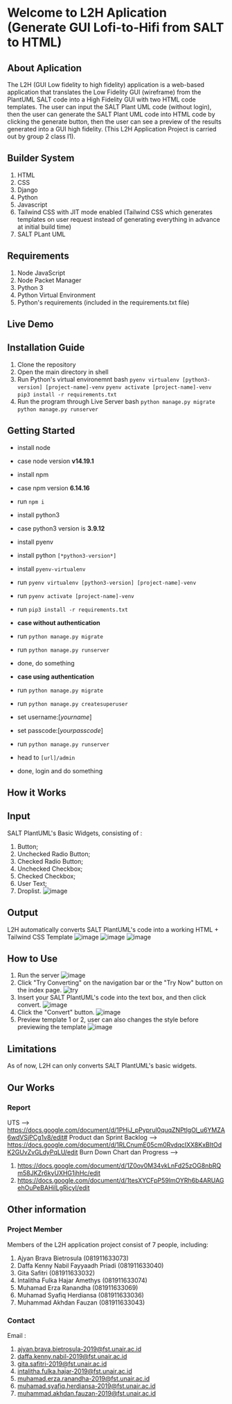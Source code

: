 # Welcome to L2H Aplication (Generate GUI Lofi-to-Hifi from SALT to HTML)
## About Aplication 
The L2H (GUI Low fidelity to high fidelity) application is a web-based application that translates the Low Fidelity GUI (wireframe) from the PlantUML SALT code into a High Fidelity GUI with two HTML code templates.
The user can input the SALT Plant UML code (without login), then the user can generate the SALT Plant UML code into HTML code by clicking the generate button, then the user can see a preview of the results generated into a GUI high fidelity. (This L2H Application Project is carried out by group 2 class I1).
## Builder System
1. HTML 
2. CSS
3. Django
4. Python
5. Javascript
6. Tailwind CSS with JIT mode enabled (Tailwind CSS which generates templates on user request instead of generating everything in advance at initial build time)
7. SALT PLant UML
## Requirements
1. Node JavaScript
2. Node Packet Manager
3. Python 3
4. Python Virtual Environment
5. Python's requirements (included in the requirements.txt file)
## Live Demo
## Installation Guide
1. Clone the repository
2. Open the main directory in shell
3. Run Python's virtual environemnt
bash
  `pyenv virtualenv [python3-version] [project-name]-venv`
  `pyenv activate [project-name]-venv`
  `pip3 install -r requirements.txt`
3. Run the program through Live Server
bash
  `python manage.py migrate`
  `python manage.py runserver`

## Getting Started

- install node
- case node version **v14.19.1**
- install npm
- case npm version **6.14.16**
- run `npm i`
- install python3
- case python3 version is **3.9.12**
- install pyenv
- install python `[*python3-version*]`
- install `pyenv-virtualenv`
- run `pyenv virtualenv [python3-version] [project-name]-venv`
- run `pyenv activate [project-name]-venv`
- run `pip3 install -r requirements.txt`

- **case without authentication**
- run `python manage.py migrate`
- run `python manage.py runserver`
- done, do something

- **case using authentication**
- run `python manage.py migrate`
- run `python manage.py createsuperuser`
- set username:[*yourname*]
- set passcode:[*yourpasscode*]
- run `python manage.py runserver`
- head to `[url]/admin`
- done, login and do something


## How it Works
## Input
SALT PlantUML's Basic Widgets, consisting of :
1. Button;
2. Unchecked Radio Button;
3. Checked Radio Button;
4. Unchecked Checkbox;
5. Checked Checkbox;
6. User Text;
7. Droplist.
![image](https://user-images.githubusercontent.com/95199454/177311441-6b40f756-67ef-471d-ba21-7aa1c98cfe19.png)
## Output
L2H automatically converts SALT PlantUML's code into a working HTML + Tailwind CSS Template
![image](https://user-images.githubusercontent.com/95199454/177312119-f29b6141-6ff3-4bd4-a45b-5799ba00c33d.png)
![image](https://user-images.githubusercontent.com/95199454/177312173-20c42c04-3ca7-4579-a643-29c5c3b3a24a.png)
![image](https://user-images.githubusercontent.com/95199454/177312204-a82ffe2c-0a9a-402e-a82e-220603d9192e.png)
## How to Use
1. Run the server 
![image](https://user-images.githubusercontent.com/95199454/177312736-b416b3ba-c43e-4beb-b5a8-9315852a8cc0.png)
2. Click "Try Converting" on the navigation bar or the "Try Now" button on the index page.
![try](https://user-images.githubusercontent.com/95199454/177313239-f1184efa-84f6-4737-b449-914608394fb0.png)
4. Insert your SALT PlantUML's code into the text box, and then click convert.
![image](https://user-images.githubusercontent.com/95199454/177313338-1129079c-8653-4693-a759-3fabb327dd8f.png)
6. Click the "Convert" button.
![image](https://user-images.githubusercontent.com/95199454/177313615-c4a84743-5210-4984-a48f-af66e59fc9b2.png)
7. Preview template 1 or 2, user can also changes the style before previewing the template
![image](https://user-images.githubusercontent.com/95199454/177313679-4e5442ad-fa7d-433f-8082-7b55c8d2851f.png)
## Limitations
As of now, L2H can only converts SALT PlantUML's basic widgets. 
## Our Works
### Report
UTS --> https://docs.google.com/document/d/1PHiJ_pPyprul0quqZNPtlgOl_u6YMZA6wdVSjPCg1v8/edit#
Product dan Sprint Backlog --> https://docs.google.com/document/d/1RLCnumE05cm0RvdqcIXX8KxBItOdK2GUvZvGLdyPqLU/edit
Burn Down Chart dan Progress --> 
1. https://docs.google.com/document/d/1Z0ov0M34vkLnFd25zOG8nbRQm58JKZr6kyUXHG1jhHc/edit
2. https://docs.google.com/document/d/1tesXYCFpP59lmOYRh6b4ARUAGehOuPeBAHilLgRicyI/edit
## Other information
### Project Member
Members of the L2H application project consist of 7 people, including:
1. Ajyan Brava Bietrosula             (081911633073)
2. Daffa Kenny Nabil Fayyaadh Priadi  (081911633040)
3. Gita Safitri                       (081911633032)
4. Intalitha Fulka Hajar Amethys      (081911633074)
5. Muhamad Erza Ranandha              (081911633069)
6. Muhamad Syafiq Herdiansa           (081911633036)
7. Muhammad Akhdan Fauzan             (081911633043)
### Contact
Email :
1. ajyan.brava.bietrosula-2019@fst.unair.ac.id
2. daffa.kenny.nabil-2019@fst.unair.ac.id
3. gita.safitri-2019@fst.unair.ac.id
4. intalitha.fulka.hajar-2019@fst.unair.ac.id
5. muhamad.erza.ranandha-2019@fst.unair.ac.id
6. muhamad.syafiq.herdiansa-2019@fst.unair.ac.id
7. muhammad.akhdan.fauzan-2019@fst.unair.ac.id
